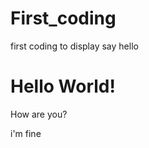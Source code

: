 # First_coding
first coding to display
say hello

<!DOCTYPE html>
<html>
<head>
	<title>First Code</title>
</head>
<body>
<h1>Hello World!</h1>
<p>How are you?</p>
<p>i'm fine</p>
</body>
</html>
